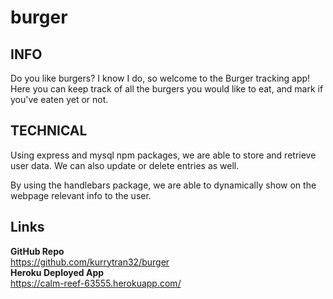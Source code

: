 # burger

## INFO
Do you like burgers? I know I do, so welcome to the Burger tracking app!  Here you can keep track of all the burgers you would like to eat, and mark if you've eaten yet or not. 

## TECHNICAL
Using express and mysql npm packages, we are able to store and retrieve user data.  We can also update or delete entries as well.

By using the handlebars package, we are able to dynamically show on the webpage relevant info to the user.

## Links
**GitHub Repo** <br>
https://github.com/kurrytran32/burger <br>
**Heroku Deployed App** <br>
https://calm-reef-63555.herokuapp.com/